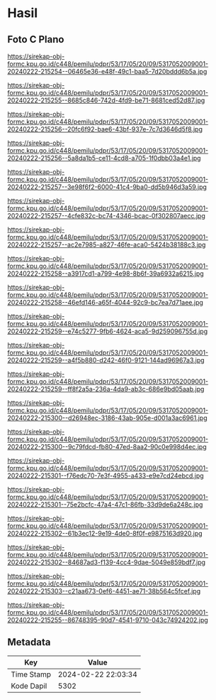 # Hasil

## Foto C Plano

https://sirekap-obj-formc.kpu.go.id/c448/pemilu/pdpr/53/17/05/20/09/5317052009001-20240222-215254--06465e36-e48f-49c1-baa5-7d20bddd6b5a.jpg

https://sirekap-obj-formc.kpu.go.id/c448/pemilu/pdpr/53/17/05/20/09/5317052009001-20240222-215255--8685c846-742d-4fd9-be71-8681ced52d87.jpg

https://sirekap-obj-formc.kpu.go.id/c448/pemilu/pdpr/53/17/05/20/09/5317052009001-20240222-215256--20fc6f92-bae6-43bf-937e-7c7d3646d5f8.jpg

https://sirekap-obj-formc.kpu.go.id/c448/pemilu/pdpr/53/17/05/20/09/5317052009001-20240222-215256--5a8da1b5-ce11-4cd8-a705-1f0dbb03a4e1.jpg

https://sirekap-obj-formc.kpu.go.id/c448/pemilu/pdpr/53/17/05/20/09/5317052009001-20240222-215257--3e98f6f2-6000-41c4-9ba0-dd5b946d3a59.jpg

https://sirekap-obj-formc.kpu.go.id/c448/pemilu/pdpr/53/17/05/20/09/5317052009001-20240222-215257--4cfe832c-bc74-4346-bcac-0f302807aecc.jpg

https://sirekap-obj-formc.kpu.go.id/c448/pemilu/pdpr/53/17/05/20/09/5317052009001-20240222-215257--ac2e7985-a827-46fe-aca0-5424b38188c3.jpg

https://sirekap-obj-formc.kpu.go.id/c448/pemilu/pdpr/53/17/05/20/09/5317052009001-20240222-215258--a3917cd1-a799-4e98-8b6f-39a6932a6215.jpg

https://sirekap-obj-formc.kpu.go.id/c448/pemilu/pdpr/53/17/05/20/09/5317052009001-20240222-215258--46efd146-a65f-4044-92c9-bc7ea7d71aee.jpg

https://sirekap-obj-formc.kpu.go.id/c448/pemilu/pdpr/53/17/05/20/09/5317052009001-20240222-215259--e74c5277-9fb6-4624-aca5-9d259096755d.jpg

https://sirekap-obj-formc.kpu.go.id/c448/pemilu/pdpr/53/17/05/20/09/5317052009001-20240222-215259--a4f5b880-d242-46f0-9121-144ad96967a3.jpg

https://sirekap-obj-formc.kpu.go.id/c448/pemilu/pdpr/53/17/05/20/09/5317052009001-20240222-215259--ff8f2a5a-236a-4da9-ab3c-686e9bd05aab.jpg

https://sirekap-obj-formc.kpu.go.id/c448/pemilu/pdpr/53/17/05/20/09/5317052009001-20240222-215300--d26948ec-3186-43ab-905e-d001a3ac6961.jpg

https://sirekap-obj-formc.kpu.go.id/c448/pemilu/pdpr/53/17/05/20/09/5317052009001-20240222-215300--9c79fdcd-fb80-47ed-8aa2-90c0e998d4ec.jpg

https://sirekap-obj-formc.kpu.go.id/c448/pemilu/pdpr/53/17/05/20/09/5317052009001-20240222-215301--f76edc70-7e3f-4955-a433-e9e7cd24ebcd.jpg

https://sirekap-obj-formc.kpu.go.id/c448/pemilu/pdpr/53/17/05/20/09/5317052009001-20240222-215301--75e2bcfc-47a4-47c1-86fb-33d9de6a248c.jpg

https://sirekap-obj-formc.kpu.go.id/c448/pemilu/pdpr/53/17/05/20/09/5317052009001-20240222-215302--61b3ec12-9e19-4de0-8f0f-e9875163d920.jpg

https://sirekap-obj-formc.kpu.go.id/c448/pemilu/pdpr/53/17/05/20/09/5317052009001-20240222-215302--84687ad3-f139-4cc4-9dae-5049e859bdf7.jpg

https://sirekap-obj-formc.kpu.go.id/c448/pemilu/pdpr/53/17/05/20/09/5317052009001-20240222-215303--c21aa673-0ef6-4451-ae71-38b564c5fcef.jpg

https://sirekap-obj-formc.kpu.go.id/c448/pemilu/pdpr/53/17/05/20/09/5317052009001-20240222-215255--86748395-90d7-4541-9710-043c74924202.jpg


## Metadata

| Key        | Value               |
| ---------- | ------------------- |
| Time Stamp | 2024-02-22 22:03:34 |
| Kode Dapil | 5302                |



